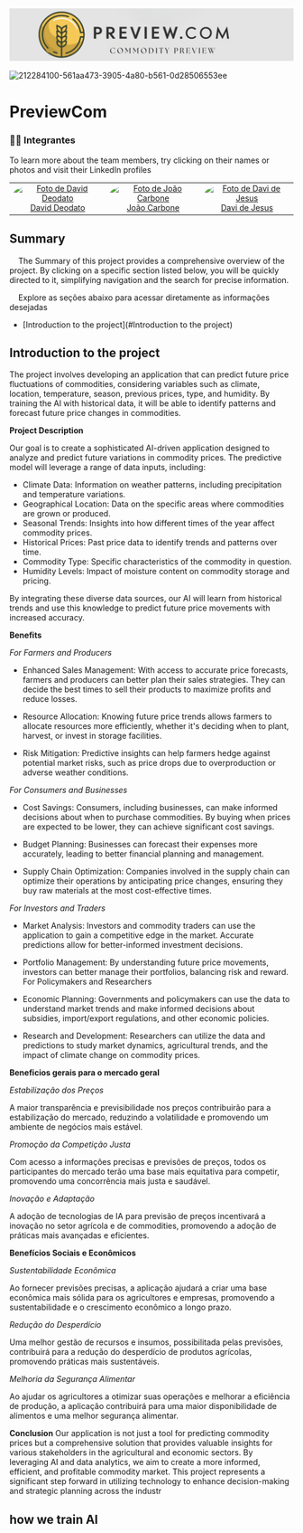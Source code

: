 <img src="/src/assets/LogoIcon.png">

![212284100-561aa473-3905-4a80-b561-0d28506553ee](https://github.com/Mugen-Builders/.github/assets/153661799/7d329749-d5ed-4aa3-a557-08054d7f9c40)

# PreviewCom

### 👨‍🎓 Integrantes

To learn more about the team members, try clicking on their names or photos and visit their LinkedIn profiles

<div align="center">
  <table>
    <tr>
      <td align="center"><a href="https://www.linkedin.com/in/david-deodato-41b9b72b7/"><img style="border-radius: 50%;" src="/src/assets/David_Deodato_Alvarenga_Nascimento.jpg" width="200px;" height="200px;" alt="Foto de David Deodato"/><br>David Deodato</a></td>
      <td align="center"><a href="https://www.linkedin.com/in/joao-carbone/"><img style="border-radius: 50%;" src="/src/assets/João_Pedro_Ferreira_Carbone.jpg" width="200px;" height="200px;" alt="Foto de João Carbone"/><br>João Carbone</a></td>
      <td align="center"><a href="https://www.linkedin.com/in/davi-nascimento-de-jesus/"><img style="border-radius: 50%;" src="/src/assets/Davi_Nascimento_de_Jesus.jpg" width="200px;" height="200px;" alt="Foto de Davi de Jesus"/><br>Davi de Jesus</a></td>
       </tr>
  </table>
</div>

## Summary

&nbsp;&nbsp;&nbsp;&nbsp;The Summary of this project provides a comprehensive overview of the project. By clicking on a specific section listed below, you will be quickly directed to it, simplifying navigation and the search for precise information.

&nbsp;&nbsp;&nbsp;&nbsp;Explore as seções abaixo para acessar diretamente as informações desejadas

- [Introduction to the project](#Introduction to the project)




## Introduction to the project

The project involves developing an application that can predict future price fluctuations of commodities, considering variables such as climate, location, temperature, season, previous prices, type, and humidity. By training the AI with historical data, it will be able to identify patterns and forecast future price changes in commodities.

**Project Description**

Our goal is to create a sophisticated AI-driven application designed to analyze and predict future variations in commodity prices. The predictive model will leverage a range of data inputs, including:

- Climate Data: Information on weather patterns, including precipitation and temperature variations.
- Geographical Location: Data on the specific areas where commodities are grown or produced.
- Seasonal Trends: Insights into how different times of the year affect commodity prices.
- Historical Prices: Past price data to identify trends and patterns over time.
- Commodity Type: Specific characteristics of the commodity in question.
- Humidity Levels: Impact of moisture content on commodity storage and pricing.

 By integrating these diverse data sources, our AI will learn from historical trends and use this knowledge to predict future price movements with increased accuracy.

**Benefits**

_For Farmers and Producers_


- Enhanced Sales Management: With access to accurate price forecasts, farmers and producers can better plan their sales strategies. They can decide the best times to sell their products to maximize profits and reduce losses.

- Resource Allocation: Knowing future price trends allows farmers to allocate resources more efficiently, whether it's deciding when to plant, harvest, or invest in storage facilities.

- Risk Mitigation: Predictive insights can help farmers hedge against potential market risks, such as price drops due to overproduction or adverse weather conditions.


_For Consumers and Businesses_


- Cost Savings: Consumers, including businesses, can make informed decisions about when to purchase commodities. By buying when prices are expected to be lower, they can achieve significant cost savings.

- Budget Planning: Businesses can forecast their expenses more accurately, leading to better financial planning and management.

- Supply Chain Optimization: Companies involved in the supply chain can optimize their operations by anticipating price changes, ensuring they buy raw materials at the most cost-effective times.

_For Investors and Traders_


- Market Analysis: Investors and commodity traders can use the application to gain a competitive edge in the market. Accurate predictions allow for better-informed investment decisions.

- Portfolio Management: By understanding future price movements, investors can better manage their portfolios, balancing risk and reward.
For Policymakers and Researchers

- Economic Planning: Governments and policymakers can use the data to understand market trends and make informed decisions about subsidies, import/export regulations, and other economic policies.

- Research and Development: Researchers can utilize the data and predictions to study market dynamics, agricultural trends, and the impact of climate change on commodity prices.

**Beneficios gerais para o mercado geral**


_Estabilização dos Preços_

A maior transparência e previsibilidade nos preços contribuirão para a estabilização do mercado, reduzindo a volatilidade e promovendo um ambiente de negócios mais estável.


_Promoção da Competição Justa_

Com acesso a informações precisas e previsões de preços, todos os participantes do mercado terão uma base mais equitativa para competir, promovendo uma concorrência mais justa e saudável.


_Inovação e Adaptação_

A adoção de tecnologias de IA para previsão de preços incentivará a inovação no setor agrícola e de commodities, promovendo a adoção de práticas mais avançadas e eficientes.


**Benefícios Sociais e Econômicos**


_Sustentabilidade Econômica_

Ao fornecer previsões precisas, a aplicação ajudará a criar uma base econômica mais sólida para os agricultores e empresas, promovendo a sustentabilidade e o crescimento econômico a longo prazo.


_Redução do Desperdício_

Uma melhor gestão de recursos e insumos, possibilitada pelas previsões, contribuirá para a redução do desperdício de produtos agrícolas, promovendo práticas mais sustentáveis.


_Melhoria da Segurança Alimentar_

Ao ajudar os agricultores a otimizar suas operações e melhorar a eficiência de produção, a aplicação contribuirá para uma maior disponibilidade de alimentos e uma melhor segurança alimentar.




**Conclusion**
Our application is not just a tool for predicting commodity prices but a comprehensive solution that provides valuable insights for various stakeholders in the agricultural and economic sectors. By leveraging AI and data analytics, we aim to create a more informed, efficient, and profitable commodity market. This project represents a significant step forward in utilizing technology to enhance decision-making and strategic planning across the industr



## how we train AI











